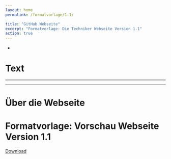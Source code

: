 ```yaml
---
layout: home
permalink: /formatvorlage/1.1/

title: "GitHub Webseite"
excerpt: "Formatvorlage: Die Techniker Webseite Version 1.1"
action: true
---
```

-
# Text
------------------------------------------------------------


------------------------------------------------------------
# Über die Webseite
# Formatvorlage: Vorschau Webseite Version 1.1

[Download](https://github.com/die-techniker/die-techniker-website-v1.1/releases/tag/download)
